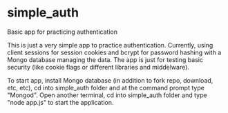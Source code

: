 # simple_auth
Basic app for practicing authentication 

This is just a very simple app to practice authentication. Currently, using client sessions for session cookies and
bcrypt for password hashing with a Mongo database managing the data. The app is just for testing basic security (like
cookie flags or different libraries and middelware).

To start app, install Mongo database (in addition to fork repo, download, etc, etc), cd into simple_auth folder and at the command prompt type  "Mongod". Open another terminal, cd into simple_auth folder and type "node app.js" to start the application. 
